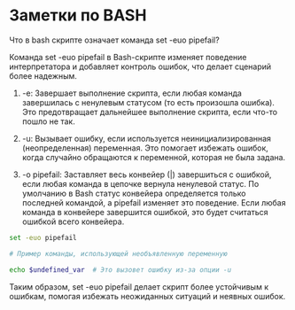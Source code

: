 # Заметки по BASH
Что в bash скрипте означает команда set -euo pipefail?

Команда set -euo pipefail в Bash-скрипте изменяет поведение интерпретатора и добавляет контроль ошибок, что делает сценарий более надежным. 

1. -e: Завершает выполнение скрипта, если любая команда завершилась с ненулевым статусом (то есть произошла ошибка). Это предотвращает дальнейшее выполнение скрипта, если что-то пошло не так.

2. -u: Вызывает ошибку, если используется неинициализированная (неопределенная) переменная. Это помогает избежать ошибок, когда случайно обращаются к переменной, которая не была задана.

3. -o pipefail: Заставляет весь конвейер (|) завершиться с ошибкой, если любая команда в цепочке вернула ненулевой статус. По умолчанию в Bash статус конвейера определяется только последней командой, а pipefail изменяет это поведение. Если любая команда в конвейере завершится ошибкой, это будет считаться ошибкой всего конвейера.
```bash
set -euo pipefail

# Пример команды, использующей необъявленную переменную

echo $undefined_var  # Это вызовет ошибку из-за опции -u

```
Таким образом, set -euo pipefail делает скрипт более устойчивым к ошибкам, помогая избежать неожиданных ситуаций и неявных ошибок.
